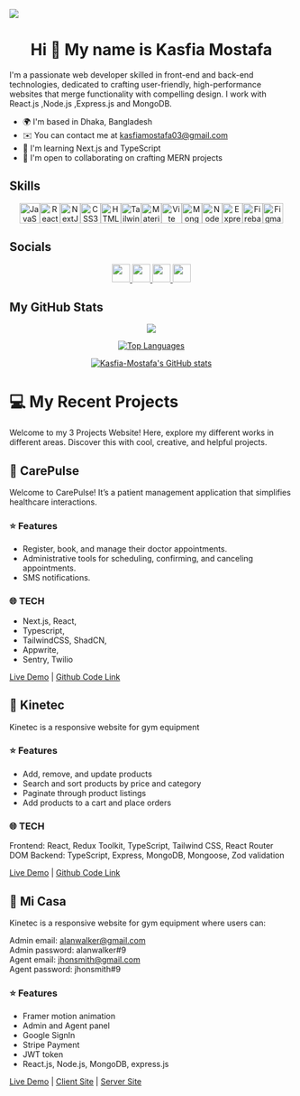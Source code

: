 <img src='https://ibb.co/CQgyMP9'></img>

<h1 align="center">
Hi 👋 My name is Kasfia Mostafa
</h1>

I'm a passionate web developer skilled in front-end and back-end technologies, dedicated to crafting user-friendly, high-performance websites that merge functionality with compelling design. I work with React.js ,Node.js ,Express.js and MongoDB.

- 🌍 I'm based in Dhaka, Bangladesh
- ✉️ You can contact me at [kasfiamostafa03@gmail.com](mailto:kasfiamostafa03@gmail.com)
- 🧠 I'm learning Next.js and TypeScript
- 🤝 I'm open to collaborating on crafting MERN projects

## Skills

<p align="center">
<a href="https://developer.mozilla.org/en-US/docs/Web/JavaScript" target="_blank" rel="noreferrer"><img src="https://raw.githubusercontent.com/danielcranney/readme-generator/main/public/icons/skills/javascript-colored.svg" width="36" height="36" alt="JavaScript" /></a><a href="https://reactjs.org/" target="_blank" rel="noreferrer"><img src="https://raw.githubusercontent.com/danielcranney/readme-generator/main/public/icons/skills/react-colored.svg" width="36" height="36" alt="React" /></a><a href="https://nextjs.org/docs" target="_blank" rel="noreferrer"><img src="https://raw.githubusercontent.com/danielcranney/readme-generator/main/public/icons/skills/nextjs-colored.svg" width="36" height="36" alt="NextJs" /></a><a href="https://www.w3.org/TR/CSS/#css" target="_blank" rel="noreferrer"><img src="https://raw.githubusercontent.com/danielcranney/readme-generator/main/public/icons/skills/css3-colored.svg" width="36" height="36" alt="CSS3" /></a><a href="https://developer.mozilla.org/en-US/docs/Glossary/HTML5" target="_blank" rel="noreferrer"><img src="https://raw.githubusercontent.com/danielcranney/readme-generator/main/public/icons/skills/html5-colored.svg" width="36" height="36" alt="HTML5" /></a><a href="https://tailwindcss.com/" target="_blank" rel="noreferrer"><img src="https://raw.githubusercontent.com/danielcranney/readme-generator/main/public/icons/skills/tailwindcss-colored.svg" width="36" height="36" alt="TailwindCSS" /></a><a href="https://mui.com/" target="_blank" rel="noreferrer"><img src="https://raw.githubusercontent.com/danielcranney/readme-generator/main/public/icons/skills/materialui-colored.svg" width="36" height="36" alt="Material UI" /></a><a href="https://vitejs.dev/" target="_blank" rel="noreferrer"><img src="https://raw.githubusercontent.com/danielcranney/readme-generator/main/public/icons/skills/vite-colored.svg" width="36" height="36" alt="Vite" /></a><a href="https://www.mongodb.com/" target="_blank" rel="noreferrer"><img src="https://raw.githubusercontent.com/danielcranney/readme-generator/main/public/icons/skills/mongodb-colored.svg" width="36" height="36" alt="MongoDB" /></a><a href="https://nodejs.org/en/" target="_blank" rel="noreferrer"><img src="https://raw.githubusercontent.com/danielcranney/readme-generator/main/public/icons/skills/nodejs-colored.svg" width="36" height="36" alt="NodeJS" /></a><a href="https://expressjs.com/" target="_blank" rel="noreferrer"><img src="https://raw.githubusercontent.com/danielcranney/readme-generator/main/public/icons/skills/express-colored.svg" width="36" height="36" alt="Express" /></a><a href="https://firebase.google.com/" target="_blank" rel="noreferrer"><img src="https://raw.githubusercontent.com/danielcranney/readme-generator/main/public/icons/skills/firebase-colored.svg" width="36" height="36" alt="Firebase" /></a><a href="https://www.figma.com/" target="_blank" rel="noreferrer"><img src="https://raw.githubusercontent.com/danielcranney/readme-generator/main/public/icons/skills/figma-colored.svg" width="36" height="36" alt="Figma" /></a>
</p>

## Socials

<p align="center"> <a href="https://www.facebook.com/KasfiaSworna/" target="_blank" rel="noreferrer"> <picture> <source media="(prefers-color-scheme: dark)" srcset="https://raw.githubusercontent.com/danielcranney/readme-generator/main/public/icons/socials/facebook-dark.svg" /> <source media="(prefers-color-scheme: light)" srcset="https://raw.githubusercontent.com/danielcranney/readme-generator/main/public/icons/socials/facebook.svg" /> <img src="https://raw.githubusercontent.com/danielcranney/readme-generator/main/public/icons/socials/facebook.svg" width="32" height="32" /> </picture> </a> <a href="https://www.github.com/Kasfia-Mostafa" target="_blank" rel="noreferrer"> <picture> <source media="(prefers-color-scheme: dark)" srcset="https://raw.githubusercontent.com/danielcranney/readme-generator/main/public/icons/socials/github-dark.svg" /> <source media="(prefers-color-scheme: light)" srcset="https://raw.githubusercontent.com/danielcranney/readme-generator/main/public/icons/socials/github.svg" /> <img src="https://raw.githubusercontent.com/danielcranney/readme-generator/main/public/icons/socials/github.svg" width="32" height="32" /> </picture> </a> <a href="https://www.linkedin.com/in/kasfia-mostafa-95825a2a4/" target="_blank" rel="noreferrer"> <picture> <source media="(prefers-color-scheme: dark)" srcset="https://raw.githubusercontent.com/danielcranney/readme-generator/main/public/icons/socials/linkedin-dark.svg" /> <source media="(prefers-color-scheme: light)" srcset="https://raw.githubusercontent.com/danielcranney/readme-generator/main/public/icons/socials/linkedin.svg" /> <img src="https://raw.githubusercontent.com/danielcranney/readme-generator/main/public/icons/socials/linkedin.svg" width="32" height="32" /> </picture> </a> <a href="https://www.x.com/Kasfia_Mostafa" target="_blank" rel="noreferrer"> <picture> <source media="(prefers-color-scheme: dark)" srcset="https://raw.githubusercontent.com/danielcranney/readme-generator/main/public/icons/socials/twitter-dark.svg" /> <source media="(prefers-color-scheme: light)" srcset="https://raw.githubusercontent.com/danielcranney/readme-generator/main/public/icons/socials/twitter.svg" /> <img src="https://raw.githubusercontent.com/danielcranney/readme-generator/main/public/icons/socials/twitter.svg" width="32" height="32" /> </picture> </a></p>

## My GitHub Stats

<div align="center">
<a href="http://www.github.com/Kasfia-Mostafa"><img src="https://github-readme-streak-stats.herokuapp.com/?user=Kasfia-Mostafa&stroke=ffffff&background=000000&ring=f97316&fire=f97316&currStreakNum=ffffff&currStreakLabel=f97316&sideNums=ffffff&sideLabels=ffffff&dates=ffffff&hide_border=true" /></a>

<a href="https://github.com/Kasfia-Mostafa" align="left"><img src="https://github-readme-stats.vercel.app/api/top-langs/?username=Kasfia-Mostafa&langs_count=10&title_color=f97316&text_color=ffffff&icon_color=facc15&bg_color=000000&hide_border=true&locale=en&custom_title=Top%20%Languages" alt="Top Languages" /></a>

<a href="http://www.github.com/Kasfia-Mostafa"><img src="https://github-readme-stats.vercel.app/api?username=Kasfia-Mostafa&show_icons=true&hide=prs,issues,&count_private=true&title_color=f97316&text_color=ffffff&icon_color=facc15&bg_color=000000&hide_border=true&show_icons=true" alt="Kasfia-Mostafa's GitHub stats" /></a>

</div>

# 💻 My Recent Projects

Welcome to my 3 Projects Website! Here, explore my different works in different areas. Discover this with cool, creative, and helpful projects.

## 🚀 CarePulse

Welcome to CarePulse! It’s a patient management application that simplifies healthcare interactions.

### ⭐ Features

- Register, book, and manage their doctor appointments.
- Administrative tools for scheduling, confirming, and canceling appointments.
- SMS notifications.

### 🌐 TECH 
- Next.js, React,
- Typescript,
- TailwindCSS, ShadCN,
- Appwrite, 
- Sentry, Twilio

<a href='https://care-pulse-one.vercel.app/'>Live Demo</a> |
<a href='https://github.com/Kasfia-Mostafa/CarePulse'>Github Code Link</a>


## 🚀 Kinetec

Kinetec is a responsive website for gym equipment

### ⭐ Features

- Add, remove, and update products
- Search and sort products by price and category
- Paginate through product listings
- Add products to a cart and place orders

### 🌐 TECH 

Frontend: React, Redux Toolkit, TypeScript, Tailwind CSS, React Router DOM
Backend: TypeScript, Express, MongoDB, Mongoose, Zod validation

<a href='https://care-pulse-one.vercel.app/'>Live Demo</a> |
<a href='https://github.com/Kasfia-Mostafa/CarePulse'>Github Code Link</a>


## 🚀 Mi Casa

Kinetec is a responsive website for gym equipment where users can:
<br>

Admin email: alanwalker@gmail.com <br>
Admin password: alanwalker#9 <br>
Agent email: jhonsmith@gmail.com <br>
Agent password: jhonsmith#9 <br>

### ⭐ Features

- Framer motion animation
- Admin and Agent panel
- Google SignIn
- Stripe Payment
- JWT token
- React.js, Node.js, MongoDB, express.js

<a href='https://657940d9fdd19b57632d5c32--ornate-chebakia-aac677.netlify.app/'>Live Demo</a> |
<a href='https://github.com/Kasfia-Mostafa/mi-casa'>Client Site</a> |
<a href='https://github.com/Kasfia-Mostafa/mi-casa-server'>Server Site</a>
